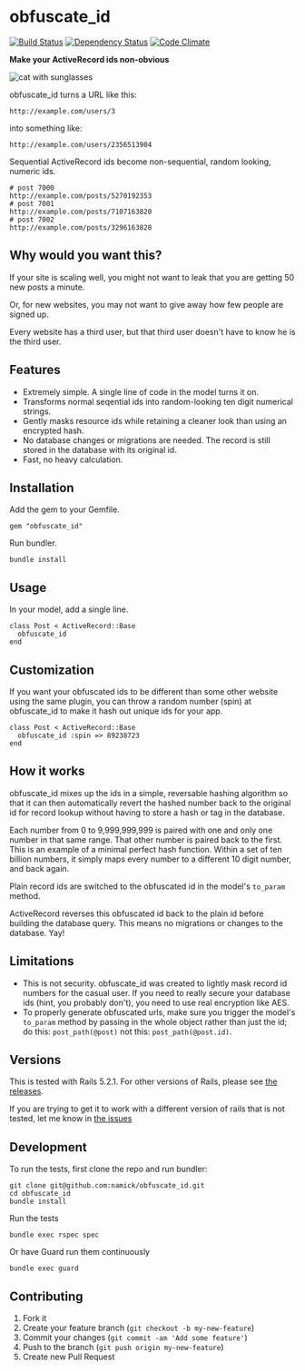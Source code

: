 # obfuscate_id
[![Build Status](https://secure.travis-ci.org/namick/obfuscate_id.png)](http://travis-ci.org/namick/obfuscate_id) [![Dependency Status](https://gemnasium.com/namick/obfuscate_id.png)](https://gemnasium.com/namick/obfuscate_id) [![Code Climate](https://codeclimate.com/github/namick/obfuscate_id.png)](https://codeclimate.com/github/namick/obfuscate_id)

**Make your ActiveRecord ids non-obvious**

![cat with sunglasses](http://i.imgur.com/kYOtUll.jpg)


obfuscate_id turns a URL like this:

    http://example.com/users/3

into something like:

    http://example.com/users/2356513904

Sequential ActiveRecord ids become non-sequential, random looking, numeric ids.

    # post 7000
    http://example.com/posts/5270192353
    # post 7001
    http://example.com/posts/7107163820
    # post 7002
    http://example.com/posts/3296163828

## Why would you want this?

If your site is scaling well, you might not want to leak that you are getting 50 new posts a minute.

Or, for new websites, you may not want to give away how few people are signed up.

Every website has a third user, but that third user doesn't have to know he is the third user.

## Features

* Extremely simple. A single line of code in the model turns it on.
* Transforms normal seqential ids into random-looking ten digit numerical strings.
* Gently masks resource ids while retaining a cleaner look than using an encrypted hash.
* No database changes or migrations are needed.  The record is still stored in the database with its original id.
* Fast, no heavy calculation.


## Installation

Add the gem to your Gemfile.

    gem "obfuscate_id"

Run bundler.

    bundle install

## Usage

In your model, add a single line.

    class Post < ActiveRecord::Base
      obfuscate_id
    end

## Customization

If you want your obfuscated ids to be different than some other website using the same plugin, you can throw a random number (spin) at obfuscate_id to make it hash out unique ids for your app.

    class Post < ActiveRecord::Base
      obfuscate_id :spin => 89238723
    end

## How it works

obfuscate_id mixes up the ids in a simple, reversable hashing algorithm so that it can then automatically revert the hashed number back to the original id for record lookup without having to store a hash or tag in the database.

Each number from 0 to 9,999,999,999 is paired with one and only one number in that same range.  That other number is paired back to the first.  This is an example of a minimal perfect hash function.   Within a set of ten billion numbers, it simply maps every number to a different 10 digit number, and back again.

Plain record ids are switched to the obfuscated id in the model's `to_param` method.

ActiveRecord reverses this obfuscated id back to the plain id before building the database query. This means no migrations or changes to the database.  Yay!

## Limitations

* This is not security.  obfuscate_id was created to lightly mask record id numbers for the casual user.  If you need to really secure your database ids (hint, you probably don't), you need to use real encryption like AES.
* To properly generate obfuscated urls, make sure you trigger the model's `to_param` method by passing in the whole object rather than just the id; do this: `post_path(@post)` not this: `post_path(@post.id)`.

## Versions

This is tested with Rails 5.2.1.  For other versions of Rails, please see [the releases](https://github.com/namick/obfuscate_id/releases).

If you are trying to get it to work with a different version of rails that is not tested, let me know in [the issues](https://github.com/namick/obfuscate_id/issues)

## Development

To run the tests, first clone the repo and run bundler:

    git clone git@github.com:namick/obfuscate_id.git
    cd obfuscate_id
    bundle install

Run the tests

    bundle exec rspec spec

Or have Guard run them continuously

    bundle exec guard

## Contributing

1. Fork it
2. Create your feature branch (`git checkout -b my-new-feature`)
3. Commit your changes (`git commit -am 'Add some feature'`)
4. Push to the branch (`git push origin my-new-feature`)
5. Create new Pull Request
